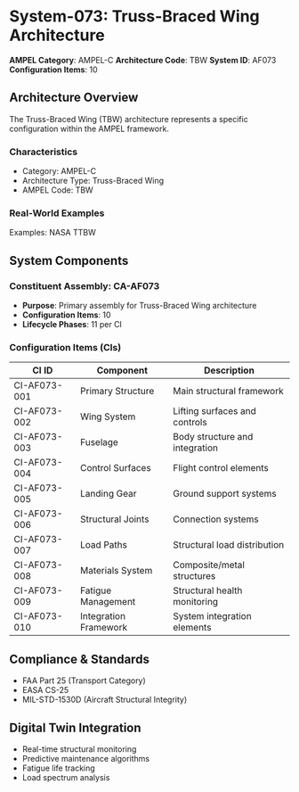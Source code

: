 # System-073: Truss-Braced Wing Architecture

**AMPEL Category**: AMPEL-C
**Architecture Code**: TBW
**System ID**: AF073
**Configuration Items**: 10

## Architecture Overview

The Truss-Braced Wing (TBW) architecture represents a specific configuration within the AMPEL framework.

### Characteristics
- Category: AMPEL-C
- Architecture Type: Truss-Braced Wing
- AMPEL Code: TBW

### Real-World Examples
Examples: NASA TTBW

## System Components

### Constituent Assembly: CA-AF073
- **Purpose**: Primary assembly for Truss-Braced Wing architecture
- **Configuration Items**: 10
- **Lifecycle Phases**: 11 per CI

### Configuration Items (CIs)

| CI ID | Component | Description |
|-------|-----------|-------------|
| CI-AF073-001 | Primary Structure | Main structural framework |
| CI-AF073-002 | Wing System | Lifting surfaces and controls |
| CI-AF073-003 | Fuselage | Body structure and integration |
| CI-AF073-004 | Control Surfaces | Flight control elements |
| CI-AF073-005 | Landing Gear | Ground support systems |
| CI-AF073-006 | Structural Joints | Connection systems |
| CI-AF073-007 | Load Paths | Structural load distribution |
| CI-AF073-008 | Materials System | Composite/metal structures |
| CI-AF073-009 | Fatigue Management | Structural health monitoring |
| CI-AF073-010 | Integration Framework | System integration elements |

## Compliance & Standards
- FAA Part 25 (Transport Category)
- EASA CS-25
- MIL-STD-1530D (Aircraft Structural Integrity)

## Digital Twin Integration
- Real-time structural monitoring
- Predictive maintenance algorithms
- Fatigue life tracking
- Load spectrum analysis
